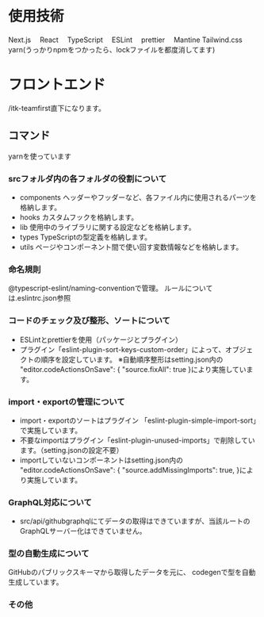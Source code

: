 # 使用技術
Next.js　
React　
TypeScript　
ESLint　
prettier　
Mantine
Tailwind.css
yarn(うっかりnpmをつかったら、lockファイルを都度消してます)

# フロントエンド
/itk-teamfirst直下になります。
## コマンド
yarnを使っています
### srcフォルダ内の各フォルダの役割について
- components
ヘッダーやフッダーなど、各ファイル内に使用されるパーツを格納します。
- hooks
カスタムフックを格納します。
- lib
使用中のライブラリに関する設定などを格納します。
- types
TypeScriptの型定義を格納します。
- utils
ページやコンポーネント間で使い回す変数情報などを格納します。

### 命名規則
@typescript-eslint/naming-conventionで管理。
ルールについては.eslintrc.json参照

### コードのチェック及び整形、ソートについて
- ESLintとprettierを使用（パッケージとプラグイン）
- プラグイン「eslint-plugin-sort-keys-custom-order」によって、オブジェクトの順序を設定しています。
※自動順序整形はsetting.json内の "editor.codeActionsOnSave": {
    "source.fixAll": true
  }により実施しています。

### import・exportの管理について
- import・exportのソートはプラグイン
「eslint-plugin-simple-import-sort」で実施しています。
- 不要なimportはプラグイン「eslint-plugin-unused-imports」で削除しています。（setting.jsonの設定不要）
- importしていないコンポーネントはsetting.json内の "editor.codeActionsOnSave": {
    "source.addMissingImports": true,
  }により実施しています。

### GraphQL対応について
- src/api/githubgraphqlにてデータの取得はできていますが、当該ルートのGraphQLサーバー化はできていません。

### 型の自動生成について
GitHubのパブリックスキーマから取得したデータを元に、
codegenで型を自動生成しています。

### その他